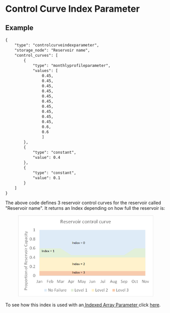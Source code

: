 # Control Curve Index Parameter

## Example

```
{
	"type": "controlcurveindexparameter",
	"storage_node": "Reservoir name",
	"control_curves": [
		{
			"type": "monthlyprofileparameter",
			"values": [
				0.45,
				0.45,
			  	0.45,
				0.45,
				0.45,
				0.45,
				0.45,
				0.45,
				0.45,
				0.45,
				0.6,
				0.6
				]
		},
		{
			"type": "constant",
			"value": 0.4
		},		
		{
			"type": "constant",
			"value": 0.1
		}		
	]
}

```

The above code defines 3 reservoir control curves for the reservoir called "Reservoir name". It returns an Index depending on how full the reservoir is:

<figure><img src="../../../.gitbook/assets/image (61).png" alt=""><figcaption></figcaption></figure>

To see how this index is used with an[ Indexed Array Parameter ](https://water-strategy.gitbook.io/water-strategy/modelling-fundamentals/parameters/indexed-array-parameter)click [here](https://water-strategy.gitbook.io/water-strategy/modelling-fundamentals/parameters/indexed-array-parameter/#Example).
